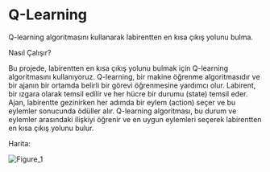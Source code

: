 # Q-Learning

Q-learning algoritmasını kullanarak labirentten en kısa çıkış yolunu bulma.

Nasıl Çalışır?

Bu projede, labirentten en kısa çıkış yolunu bulmak için Q-learning algoritmasını kullanıyoruz. Q-learning, bir makine öğrenme algoritmasıdır ve bir ajanın bir ortamda belirli bir görevi öğrenmesine yardımcı olur. Labirent, bir ızgara olarak temsil edilir ve her hücre bir durumu (state) temsil eder. Ajan, labirentte gezinirken her adımda bir eylem (action) seçer ve bu eylemler sonucunda ödüller alır. Q-learning algoritması, bu durum ve eylemler arasındaki ilişkiyi öğrenir ve en uygun eylemleri seçerek labirentten en kısa çıkış yolunu bulur.


Harita:


![Figure_1](https://github.com/koesan/q-learning/assets/96130124/0b6b1f17-9075-4741-a52f-3c3bbffe5f77)
